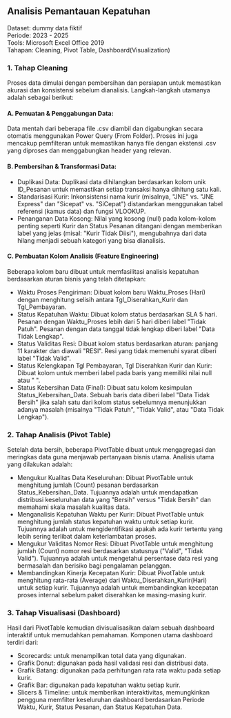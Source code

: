 ## Analisis Pemantauan Kepatuhan

Dataset: dummy data fiktif  
Periode: 2023 - 2025  
Tools: Microsoft Excel Office 2019  
Tahapan: Cleaning, Pivot Table, Dashboard(Visualization)  

### 1. Tahap Cleaning  
Proses data dimulai dengan pembersihan dan persiapan untuk memastikan akurasi dan konsistensi sebelum dianalisis. Langkah-langkah utamanya adalah sebagai berikut:

#### A. Pemuatan & Penggabungan Data:
Data mentah dari beberapa file .csv diambil dan digabungkan secara otomatis menggunakan Power Query (From Folder). Proses ini juga mencakup pemfilteran untuk memastikan hanya file dengan ekstensi .csv yang diproses dan menggabungkan header yang relevan.

#### B. Pembersihan & Transformasi Data:
- Duplikasi Data: Duplikasi data dihilangkan berdasarkan kolom unik ID_Pesanan untuk memastikan setiap transaksi hanya dihitung satu kali.
- Standarisasi Kurir: Inkonsistensi nama kurir (misalnya, "JNE" vs. "JNE Express" dan "Sicepat" vs. "SiCepat") distandarkan menggunakan tabel referensi (kamus data) dan fungsi VLOOKUP.
- Penanganan Data Kosong: Nilai yang kosong (null) pada kolom-kolom penting seperti Kurir dan Status Pesanan ditangani dengan memberikan label yang jelas (misal: "Kurir Tidak Diisi"), mengubahnya dari data hilang menjadi sebuah kategori yang bisa dianalisis.

#### C. Pembuatan Kolom Analisis (Feature Engineering)
Beberapa kolom baru dibuat untuk memfasilitasi analisis kepatuhan berdasarkan aturan bisnis yang telah ditetapkan:
- Waktu Proses Pengiriman: Dibuat kolom baru Waktu_Proses (Hari) dengan menghitung selisih antara Tgl_Diserahkan_Kurir dan Tgl_Pembayaran.
- Status Kepatuhan Waktu: Dibuat kolom status berdasarkan SLA 5 hari. Pesanan dengan Waktu_Proses lebih dari 5 hari diberi label "Tidak Patuh". Pesanan dengan data tanggal tidak lengkap diberi label "Data Tidak Lengkap".
- Status Validitas Resi: Dibuat kolom status berdasarkan aturan: panjang 11 karakter dan diawali "RESI". Resi yang tidak memenuhi syarat diberi label "Tidak Valid".
- Status Kelengkapan Tgl Pembayaran, Tgl Diserahkan Kurir dan Kurir: Dibuat kolom untuk memberi label pada baris yang memiliki nilai null atau " ".
- Status Kebersihan Data (Final): Dibuat satu kolom kesimpulan Status_Kebersihan_Data. Sebuah baris data diberi label "Data Tidak Bersih" jika salah satu dari kolom status sebelumnya menunjukkan adanya masalah (misalnya "Tidak Patuh", "Tidak Valid", atau "Data Tidak Lengkap").

### 2. Tahap Analisis (Pivot Table)
Setelah data bersih, beberapa PivotTable dibuat untuk mengagregasi dan meringkas data guna menjawab pertanyaan bisnis utama. Analisis utama yang dilakukan adalah:
- Mengukur Kualitas Data Keseluruhan:
Dibuat PivotTable untuk menghitung jumlah (Count) pesanan berdasarkan Status_Kebersihan_Data. Tujuannya adalah untuk mendapatkan distribusi keseluruhan data yang "Bersih" versus "Tidak Bersih" dan memahami skala masalah kualitas data.
- Menganalisis Kepatuhan Waktu per Kurir:
Dibuat PivotTable untuk menghitung jumlah status kepatuhan waktu untuk setiap kurir. Tujuannya adalah untuk mengidentifikasi apakah ada kurir tertentu yang lebih sering terlibat dalam keterlambatan proses.
- Mengukur Validitas Nomor Resi:
Dibuat PivotTable untuk menghitung jumlah (Count) nomor resi berdasarkan statusnya ("Valid", "Tidak Valid"). Tujuannya adalah untuk mengetahui persentase data resi yang bermasalah dan berisiko bagi pengalaman pelanggan.
- Membandingkan Kinerja Kecepatan Kurir:
Dibuat PivotTable untuk menghitung rata-rata (Average) dari Waktu_Diserahkan_Kurir(Hari) untuk setiap kurir. Tujuannya adalah untuk membandingkan kecepatan proses internal sebelum paket diserahkan ke masing-masing kurir.


### 3. Tahap Visualisasi (Dashboard)  

Hasil dari PivotTable kemudian divisualisasikan dalam sebuah dashboard interaktif untuk memudahkan pemahaman. Komponen utama dashboard terdiri dari:

- Scorecards: untuk menampilkan total data yang digunakan.
- Grafik Donut: digunakan pada hasil validasi resi dan distribusi data.
- Grafik Batang: digunakan pada perhitungan rata rata waktu pada setiap kurir.
- Grafik Bar: digunakan pada kepatuhan waktu setiap kurir.
- Slicers & Timeline: untuk memberikan interaktivitas, memungkinkan pengguna memfilter keseluruhan dashboard berdasarkan Periode Waktu, Kurir, Status Pesanan, dan Status Kepatuhan Data.
